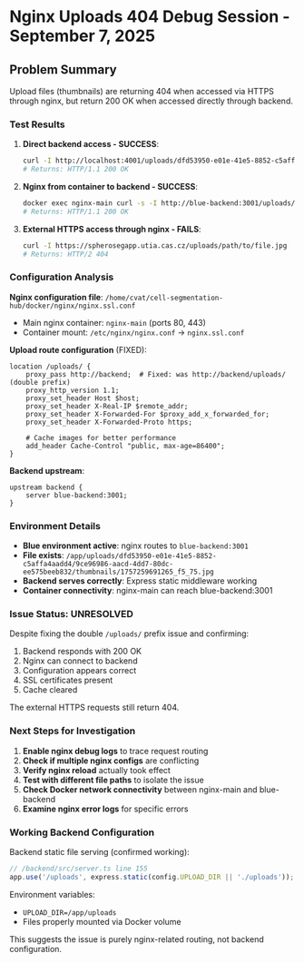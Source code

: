 # Nginx Uploads 404 Debug Session - September 7, 2025

## Problem Summary

Upload files (thumbnails) are returning 404 when accessed via HTTPS through nginx, but return 200 OK when accessed directly through backend.

### Test Results

1. **Direct backend access - SUCCESS**:

   ```bash
   curl -I http://localhost:4001/uploads/dfd53950-e01e-41e5-8852-c5affa4aadd4/9ce96986-aacd-4dd7-80dc-ee575beeb832/thumbnails/1757259691265_f5_75.jpg
   # Returns: HTTP/1.1 200 OK
   ```

2. **Nginx from container to backend - SUCCESS**:

   ```bash
   docker exec nginx-main curl -s -I http://blue-backend:3001/uploads/path/to/file.jpg
   # Returns: HTTP/1.1 200 OK
   ```

3. **External HTTPS access through nginx - FAILS**:
   ```bash
   curl -I https://spherosegapp.utia.cas.cz/uploads/path/to/file.jpg
   # Returns: HTTP/2 404
   ```

### Configuration Analysis

**Nginx configuration file**: `/home/cvat/cell-segmentation-hub/docker/nginx/nginx.ssl.conf`

- Main nginx container: `nginx-main` (ports 80, 443)
- Container mount: `/etc/nginx/nginx.conf` -> `nginx.ssl.conf`

**Upload route configuration** (FIXED):

```nginx
location /uploads/ {
    proxy_pass http://backend;  # Fixed: was http://backend/uploads/ (double prefix)
    proxy_http_version 1.1;
    proxy_set_header Host $host;
    proxy_set_header X-Real-IP $remote_addr;
    proxy_set_header X-Forwarded-For $proxy_add_x_forwarded_for;
    proxy_set_header X-Forwarded-Proto https;

    # Cache images for better performance
    add_header Cache-Control "public, max-age=86400";
}
```

**Backend upstream**:

```nginx
upstream backend {
    server blue-backend:3001;
}
```

### Environment Details

- **Blue environment active**: nginx routes to `blue-backend:3001`
- **File exists**: `/app/uploads/dfd53950-e01e-41e5-8852-c5affa4aadd4/9ce96986-aacd-4dd7-80dc-ee575beeb832/thumbnails/1757259691265_f5_75.jpg`
- **Backend serves correctly**: Express static middleware working
- **Container connectivity**: nginx-main can reach blue-backend:3001

### Issue Status: UNRESOLVED

Despite fixing the double `/uploads/` prefix issue and confirming:

1. Backend responds with 200 OK
2. Nginx can connect to backend
3. Configuration appears correct
4. SSL certificates present
5. Cache cleared

The external HTTPS requests still return 404.

### Next Steps for Investigation

1. **Enable nginx debug logs** to trace request routing
2. **Check if multiple nginx configs** are conflicting
3. **Verify nginx reload** actually took effect
4. **Test with different file paths** to isolate the issue
5. **Check Docker network connectivity** between nginx-main and blue-backend
6. **Examine nginx error logs** for specific errors

### Working Backend Configuration

Backend static file serving (confirmed working):

```javascript
// /backend/src/server.ts line 155
app.use('/uploads', express.static(config.UPLOAD_DIR || './uploads'));
```

Environment variables:

- `UPLOAD_DIR=/app/uploads`
- Files properly mounted via Docker volume

This suggests the issue is purely nginx-related routing, not backend configuration.
